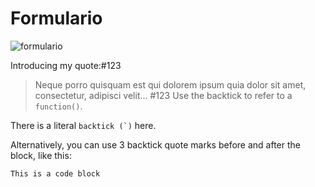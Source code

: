 # Formulario
![formulario](https://cloud.githubusercontent.com/assets/19161796/22399221/a7ab6fce-e56e-11e6-89c7-65011c4b0350.png)

Introducing my quote:#123

> Neque porro quisquam est qui 
> dolorem ipsum quia dolor sit amet, 
> consectetur, adipisci velit...
#123
Use the backtick to refer to a `function()`.
 
There is a literal ``backtick (`)`` here.

Alternatively, you can use 3 backtick quote marks before and after the block, like this:

```
This is a code block
```
